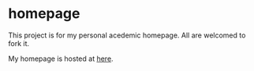 homepage
========

This project is for my personal acedemic homepage.
All are welcomed to fork it.

My homepage is hosted at [here](http://wei.wxyzg.com).
